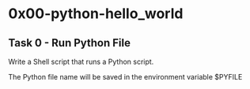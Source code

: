 # 0x00-python-hello_world

## Task 0 - Run Python File
Write a Shell script that runs a Python script.

The Python file name will be saved in the environment variable $PYFILE
